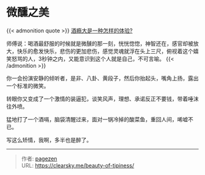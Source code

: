 # 微醺之美


{{< admonition quote >}}
[酒瘾大是一种怎样的体验?](https://www.zhihu.com/question/28511704/answer/72815921)

师傅说：喝酒最舒服的时候就是微醺的那一刻，恍恍惚惚，神智还在，感官却被放大，快乐的愈发快乐，悲伤的更加悲伤，感觉灵魂就浮在头上三尺，俯视着这个嬉笑怒骂的人，3秒钟之内，又能意识到这个人就是自己，不可言喻。
{{< /admonition >}}


你一会扮演安静的倾听者，是非、八卦、黄段子，然后你抬起头，嘴角上扬，露出一个标准的微笑。

转眼你又变成了一个激情的装逼犯，谈笑风声，理想、承诺反正不要钱，带着唾沫往外喷。

猛地打了一个酒嗝，脑袋清醒过来，面对一锅冷掉的酸菜鱼，重回人间，唏嘘不已。

写这么矫情，我啊，多半也是醉了。


---

> 作者: [pagezen](http://clearsky.me/)  
> URL: https://clearsky.me/beauty-of-tipiness/  

